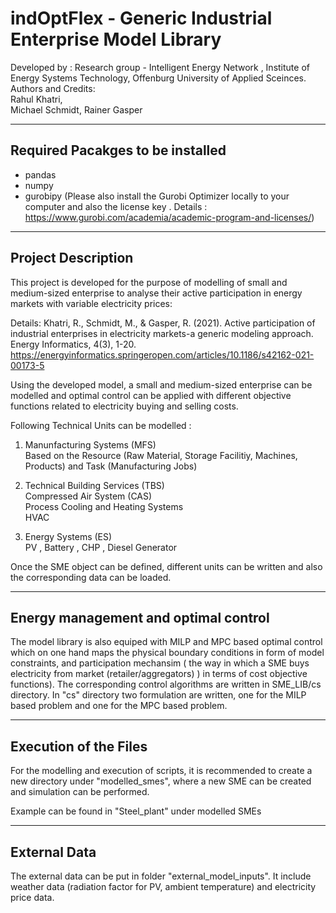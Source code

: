 # indOptFlex - Generic Industrial Enterprise Model Library 
Developed by : Research group - Intelligent Energy Network , Institute of Energy Systems Technology, Offenburg University of Applied Sceinces. 
\
Authors and Credits: 
\
Rahul Khatri,  
Michael Schmidt,
Rainer Gasper

---------------------------------------
Required Pacakges to be installed
---------------------------------------
- pandas 
- numpy 
- gurobipy (Please also install the Gurobi Optimizer locally to your computer 
  and also the license key . 
  Details : https://www.gurobi.com/academia/academic-program-and-licenses/)


--------------------------------
Project Description
--------------------------------
This project is developed for the purpose of modelling of small and medium-sized enterprise
to analyse their active participation in energy markets with variable electricity prices:

Details: 
Khatri, R., Schmidt, M., & Gasper, R. (2021). Active participation of industrial enterprises in electricity markets-a generic modeling approach. Energy Informatics, 4(3), 1-20.
https://energyinformatics.springeropen.com/articles/10.1186/s42162-021-00173-5

Using the developed model, a small and medium-sized enterprise can be modelled and optimal control can be applied
with different objective functions related to electricity buying and selling costs.

Following Technical Units can be modelled :
1. Manunfacturing Systems (MFS)\
    Based on the Resource (Raw Material, Storage Facilitiy, Machines, Products) and Task (Manufacturing Jobs)

2. Technical Building Services (TBS)\
    Compressed Air System (CAS) \
    Process Cooling and Heating Systems \
    HVAC 
    
3. Energy Systems (ES) \
   PV , Battery , CHP , Diesel Generator
   
Once the SME object can be defined, different units can be written and also the corresponding data
can be loaded. 

-------------------------------------
Energy management and optimal control
-------------------------------------
The model library is also equiped with MILP and MPC based optimal control which on one hand maps
the physical boundary conditions in form of model constraints, and participation mechansim (
the way in which a SME buys electricity from market (retailer/aggregators) ) in terms of cost objective
functions). The corresponding control algorithms are written in SME_LIB/cs directory. In "cs" directory two formulation
are written, one for the MILP based problem and one for the MPC based problem.


----------------------------------------
Execution of the Files
----------------------------------------
For the modelling and execution of scripts, it is recommended to create a new directory under "modelled_smes", where 
a new SME can be created and simulation can be performed.

Example can be found in "Steel_plant" under modelled SMEs


----------------------------------------
External Data
----------------------------------------
The external data can be put in folder "external_model_inputs". 
It include weather data (radiation factor for PV, ambient temperature) and electricity price data.
